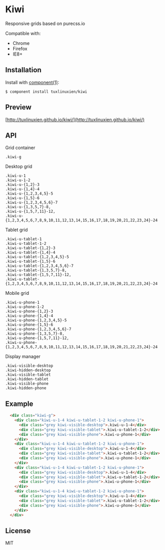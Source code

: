 # Kiwi

  Responsive grids based on purecss.io


  Compatible with:

  * Chrome
  * Firefox
  * IE8+

## Installation

  Install with [component(1)](http://component.io):

    $ component install tuxlinuxien/kiwi

## Preview

  [http://tuxlinuxien.github.io/kiwi/](http://tuxlinuxien.github.io/kiwi/)

## API
  
  Grid container
    
    .kiwi-g
  
  Desktop grid
  
    .kiwi-u-1
    .kiwi-u-1-2
    .kiwi-u-{1,2}-3
    .kiwi-u-{1,4}-4
    .kiwi-u-{1,2,3,4,5}-5
    .kiwi-u-{1,5}-6
    .kiwi-u-{1,2,3,4,5,6}-7
    .kiwi-u-{1,3,5,7}-8,
    .kiwi-u-{1,5,7,11}-12,
    .kiwi-u-{1,2,3,4,5,6,7,8,9,10,11,12,13,14,15,16,17,18,19,20,21,22,23,24}-24

  Tablet grid
  
    .kiwi-u-tablet-1
    .kiwi-u-tablet-1-2
    .kiwi-u-tablet-{1,2}-3
    .kiwi-u-tablet-{1,4}-4
    .kiwi-u-tablet-{1,2,3,4,5}-5
    .kiwi-u-tablet-{1,5}-6
    .kiwi-u-tablet-{1,2,3,4,5,6}-7
    .kiwi-u-tablet-{1,3,5,7}-8,
    .kiwi-u-tablet-{1,5,7,11}-12,
    .kiwi-u-tablet-{1,2,3,4,5,6,7,8,9,10,11,12,13,14,15,16,17,18,19,20,21,22,23,24}-24

  Mobile grid
  
    .kiwi-u-phone-1
    .kiwi-u-phone-1-2
    .kiwi-u-phone-{1,2}-3
    .kiwi-u-phone-{1,4}-4
    .kiwi-u-phone-{1,2,3,4,5}-5
    .kiwi-u-phone-{1,5}-6
    .kiwi-u-phone-{1,2,3,4,5,6}-7
    .kiwi-u-phone-{1,3,5,7}-8,
    .kiwi-u-phone-{1,5,7,11}-12,
    .kiwi-u-phone-{1,2,3,4,5,6,7,8,9,10,11,12,13,14,15,16,17,18,19,20,21,22,23,24}-24

  Display manager
  
    .kiwi-visible-desktop
    .kiwi-hidden-desktop
    .kiwi-visible-tablet
    .kiwi-hidden-tablet
    .kiwi-visible-phone
    .kiwi-hidden-phone
       
## Example

```html
  <div class="kiwi-g">
    <div class="kiwi-u-1-4 kiwi-u-tablet-1-2 kiwi-u-phone-1">
      <div class="grey kiwi-visible-desktop">.kiwi-u-1-4</div>
      <div class="grey kiwi-visible-tablet">.kiwi-u-tablet-1-2</div>
      <div class="grey kiwi-visible-phone">.kiwi-u-phone-1</div>
    </div>
    <div class="kiwi-u-1-4 kiwi-u-tablet-1-2 kiwi-u-phone-1">
      <div class="grey kiwi-visible-desktop">.kiwi-u-1-4</div>
      <div class="grey kiwi-visible-tablet">.kiwi-u-tablet-1-2</div>
      <div class="grey kiwi-visible-phone">.kiwi-u-phone-1</div>
    </div>
    <div class="kiwi-u-1-4 kiwi-u-tablet-1-2 kiwi-u-phone-1">
      <div class="grey kiwi-visible-desktop">.kiwi-u-1-4</div>
      <div class="grey kiwi-visible-tablet">.kiwi-u-tablet-1-2</div>
      <div class="grey kiwi-visible-phone">.kiwi-u-phone-1</div>
    </div>
    <div class="kiwi-u-1-4 kiwi-u-tablet-1-2 kiwi-u-phone-1">
      <div class="grey kiwi-visible-desktop">.kiwi-u-1-4</div>
      <div class="grey kiwi-visible-tablet">.kiwi-u-tablet-1-2</div>
      <div class="grey kiwi-visible-phone">.kiwi-u-phone-1</div>
    </div>
  </div>
```

## License

  MIT
